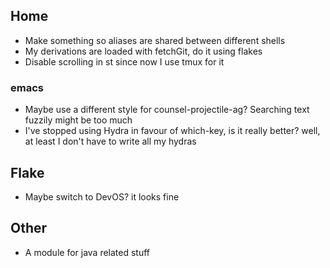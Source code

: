 ## Home
* Make something so aliases are shared between different shells
* My derivations are loaded with fetchGit, do it using flakes
* Disable scrolling in st since now I use tmux for it

### emacs
* Maybe use a different style for counsel-projectile-ag? Searching text fuzzily might be too much
* I've stopped using Hydra in favour of which-key, is it really better? well, at least I don't have to write all my hydras

## Flake
* Maybe switch to DevOS? it looks fine

## Other
* A module for java related stuff
